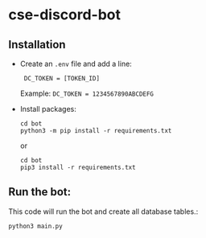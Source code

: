 # cse-discord-bot

## Installation 

- Create an `.env` file and add a line:
  
   ``` DC_TOKEN = [TOKEN_ID]```
   
   
   Example: `DC_TOKEN = 1234567890ABCDEFG`
- Install packages: 
  
  ```
  cd bot
  python3 -m pip install -r requirements.txt
  ```
  or
  ```
  cd bot
  pip3 install -r requirements.txt
  ```
## Run the bot:
 This code will run the bot and create all database tables.:
  ```
  python3 main.py
  ```
